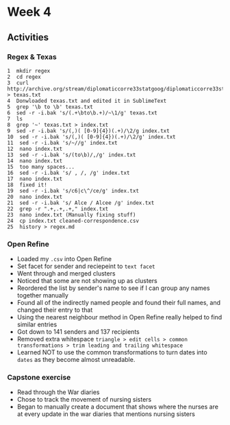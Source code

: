 # Week 4
## Activities
### Regex & Texas
    1  mkdir regex
    2  cd regex
    3  curl http://archive.org/stream/diplomaticcorre33statgoog/diplomaticcorre33statgoog_djvu.txt > texas.txt
    4  Donwloaded texas.txt and edited it in SublimeText
    5  grep '\b to \b' texas.txt
    6  sed -r -i.bak 's/(.+\bto\b.+)/~\1/g' texas.txt
    7  ls
    8  grep '~' texas.txt > index.txt
    9  sed -r -i.bak 's/(,)( [0-9]{4})(.+)/\2/g index.txt
    10  sed -r -i.bak 's/(,)( [0-9]{4})(.+)/\2/g' index.txt
    11  sed -r -i.bak 's/~//g' index.txt
    12  nano index.txt
    13  sed -r -i.bak 's/(to\b)/,/g' index.txt
    14  nano index.txt
    15  too many spaces...
    16  sed -r -i.bak 's/ , /, /g' index.txt
    17  nano index.txt
    18  fixed it!
    19  sed -r -i.bak 's/c6|c\^/ce/g' index.txt
    20  nano index.txt
    21  sed -r -i.bak 's/ Alce / Alcee /g' index.txt
    22  grep -r ".+,.+,.+," index.txt
    23  nano index.txt (Manually fixing stuff)
    24  cp index.txt cleaned-correspondence.csv
    25  history > regex.md

### Open Refine
- Loaded my `.csv` into Open Refine
- Set facet for sender and reciepeint to `text facet`
- Went through and merged clusters
- Noticed that some are not showing up as clusters
- Reordered the list by sender's name to see if I can group any names together manually
- Found all of the indirectly named people and found their full names, and changed their entry to that
- Using the nearest neighbour method in Open Refine really helped to find similar entries
- Got down to 141 senders and 137 recipients
- Removed extra whitespace `triangle > edit cells > common transformations > trim leading and trailing whitespace`
- Learned NOT to use the common transformations to turn dates into `dates` as they become almost unreadable. 
### Capstone exercise
- Read through the War diaries
- Chose to track the movement of nursing sisters
- Began to manually create a document that shows where the nurses are at every update in the war diaries that mentions nursing sisters
